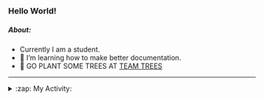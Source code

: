 ### Hello World!

##### About:
- Currently I am a student.
- 🌱 I’m learning how to make better documentation.
- 🌱 GO PLANT SOME TREES AT [TEAM TREES](https://teamtrees.org/)

---
<details>
  <summary>:zap: My Activity:</summary>
  
<!--START_SECTION:waka-->
![Code Time](http://img.shields.io/badge/Code%20Time-1%2C171%20hrs%2027%20mins-blue)

**I'm a Night 🦉** 

```text
🌞 Morning                1902 commits        ███░░░░░░░░░░░░░░░░░░░░░░   10.11 % 
🌆 Daytime                6395 commits        ████████░░░░░░░░░░░░░░░░░   33.99 % 
🌃 Evening                5368 commits        ███████░░░░░░░░░░░░░░░░░░   28.53 % 
🌙 Night                  5150 commits        ███████░░░░░░░░░░░░░░░░░░   27.37 % 
```
📅 **I'm Most Productive on Wednesday** 

```text
Monday                   2653 commits        ████░░░░░░░░░░░░░░░░░░░░░   14.10 % 
Tuesday                  2573 commits        ███░░░░░░░░░░░░░░░░░░░░░░   13.68 % 
Wednesday                4398 commits        ██████░░░░░░░░░░░░░░░░░░░   23.37 % 
Thursday                 2434 commits        ███░░░░░░░░░░░░░░░░░░░░░░   12.94 % 
Friday                   1952 commits        ███░░░░░░░░░░░░░░░░░░░░░░   10.37 % 
Saturday                 1649 commits        ██░░░░░░░░░░░░░░░░░░░░░░░   08.76 % 
Sunday                   3156 commits        ████░░░░░░░░░░░░░░░░░░░░░   16.77 % 
```


📊 **This Week I Spent My Time On** 

```text
🔥 Editors: 
IntelliJ                 3 hrs 56 mins       █████████████░░░░░░░░░░░░   53.80 % 
VS Code                  3 hrs 23 mins       ████████████░░░░░░░░░░░░░   46.20 % 

🐱‍💻 Projects: 
intro                    3 hrs 48 mins       █████████████░░░░░░░░░░░░   52.04 % 
iris-flower-ml           3 hrs 23 mins       ████████████░░░░░░░░░░░░░   46.20 % 
android-demo             7 mins              ░░░░░░░░░░░░░░░░░░░░░░░░░   01.76 % 
Unknown Project          0 secs              ░░░░░░░░░░░░░░░░░░░░░░░░░   00.00 % 
```


 Last Updated on 27/08/2023 02:15:56 UTC
<!--END_SECTION:waka-->
</details>
